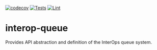 [![codecov](https://codecov.io/gh/projectronin/interop-queue/branch/master/graph/badge.svg?token=n4Puc73JLa&flag=api)](https://app.codecov.io/gh/projectronin/interop-queue/branch/master)
[![Tests](https://github.com/projectronin/interop-queue/actions/workflows/api_test.yml/badge.svg)](https://github.com/projectronin/interop-queue/actions/workflows/api_test.yml)
[![Lint](https://github.com/projectronin/interop-queue/actions/workflows/lint.yml/badge.svg)](https://github.com/projectronin/interop-queue/actions/workflows/lint.yml)

# interop-queue

Provides API abstraction and definition of the InterOps queue system.
